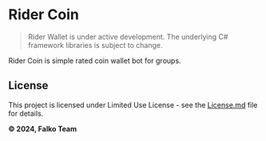 # Rider Coin

> Rider Wallet is under active development. The underlying C# framework libraries is subject to change.

Rider Coin is simple rated coin wallet bot for groups.

## License

This project is licensed under Limited Use License - see the [License.md](License.md) file for details.

**© 2024, Falko Team**
